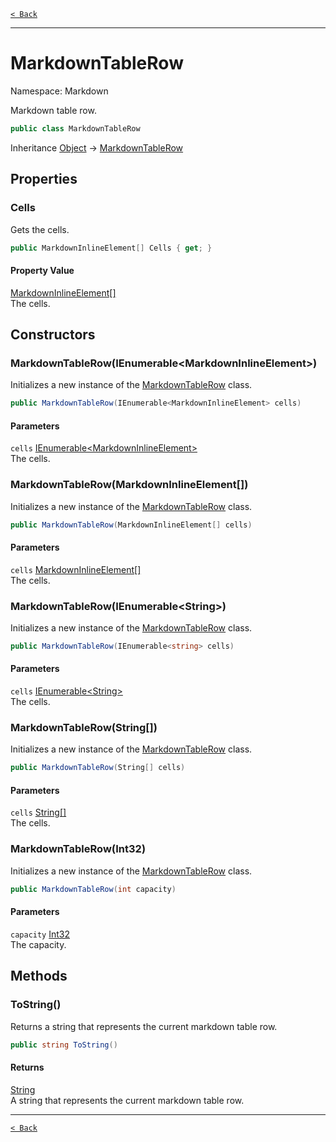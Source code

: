 [`< Back`](./)

---

# MarkdownTableRow

Namespace: Markdown

Markdown table row.

```csharp
public class MarkdownTableRow
```

Inheritance [Object](https://docs.microsoft.com/en-us/dotnet/api/system.object) → [MarkdownTableRow](./markdown.markdowntablerow)

## Properties

### **Cells**

Gets the cells.

```csharp
public MarkdownInlineElement[] Cells { get; }
```

#### Property Value

[MarkdownInlineElement[]](./markdown.markdowninlineelement)<br>
The cells.

## Constructors

### **MarkdownTableRow(IEnumerable&lt;MarkdownInlineElement&gt;)**

Initializes a new instance of the [MarkdownTableRow](./markdown.markdowntablerow) class.

```csharp
public MarkdownTableRow(IEnumerable<MarkdownInlineElement> cells)
```

#### Parameters

`cells` [IEnumerable&lt;MarkdownInlineElement&gt;](https://docs.microsoft.com/en-us/dotnet/api/system.collections.generic.ienumerable-1)<br>
The cells.

### **MarkdownTableRow(MarkdownInlineElement[])**

Initializes a new instance of the [MarkdownTableRow](./markdown.markdowntablerow) class.

```csharp
public MarkdownTableRow(MarkdownInlineElement[] cells)
```

#### Parameters

`cells` [MarkdownInlineElement[]](./markdown.markdowninlineelement)<br>
The cells.

### **MarkdownTableRow(IEnumerable&lt;String&gt;)**

Initializes a new instance of the [MarkdownTableRow](./markdown.markdowntablerow) class.

```csharp
public MarkdownTableRow(IEnumerable<string> cells)
```

#### Parameters

`cells` [IEnumerable&lt;String&gt;](https://docs.microsoft.com/en-us/dotnet/api/system.collections.generic.ienumerable-1)<br>
The cells.

### **MarkdownTableRow(String[])**

Initializes a new instance of the [MarkdownTableRow](./markdown.markdowntablerow) class.

```csharp
public MarkdownTableRow(String[] cells)
```

#### Parameters

`cells` [String[]](https://docs.microsoft.com/en-us/dotnet/api/system.string)<br>
The cells.

### **MarkdownTableRow(Int32)**

Initializes a new instance of the [MarkdownTableRow](./markdown.markdowntablerow) class.

```csharp
public MarkdownTableRow(int capacity)
```

#### Parameters

`capacity` [Int32](https://docs.microsoft.com/en-us/dotnet/api/system.int32)<br>
The capacity.

## Methods

### **ToString()**

Returns a string that represents the current markdown table row.

```csharp
public string ToString()
```

#### Returns

[String](https://docs.microsoft.com/en-us/dotnet/api/system.string)<br>
A string that represents the current markdown table row.

---

[`< Back`](./)
